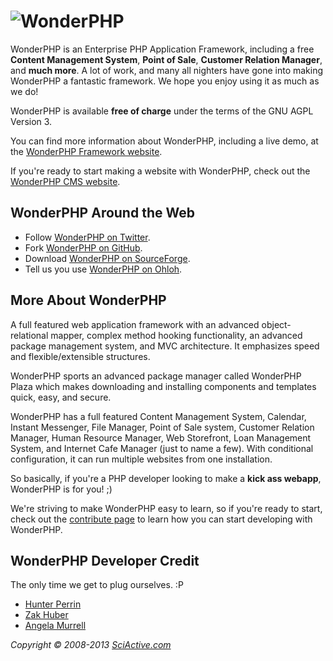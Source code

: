 ![WonderPHP](http://pinesframework.org/media/logos/default_logo.png)
================================================================

WonderPHP is an Enterprise PHP Application Framework, including a free **Content
Management System**, **Point of Sale**, **Customer Relation Manager**, and
**much more**. A lot of work, and many all nighters have gone into making WonderPHP
a fantastic framework. We hope you enjoy using it as much as we do!

WonderPHP is available **free of charge** under the terms of the GNU AGPL Version 3.

You can find more information about WonderPHP, including a live demo, at the [WonderPHP
Framework website](http://pinesframework.org/).

If you're ready to start making a website with WonderPHP, check out the [WonderPHP
CMS website](http://pinescms.org/).


WonderPHP Around the Web
--------------------

* Follow [WonderPHP on Twitter](http://twitter.com/pinesframework).
* Fork [WonderPHP on GitHub](http://github.com/sciactive).
* Download [WonderPHP on SourceForge](http://sourceforge.net/projects/pines/).
* Tell us you use [WonderPHP on Ohloh](https://www.ohloh.net/p/pines).


More About WonderPHP
--------------------------

A full featured web application framework with an advanced object-relational
mapper, complex method hooking functionality, an advanced package management
system, and MVC architecture. It emphasizes speed and flexible/extensible
structures.

WonderPHP sports an advanced package manager called WonderPHP Plaza which makes
downloading and installing components and templates quick, easy, and secure.

WonderPHP has a full featured Content Management System, Calendar, Instant
Messenger, File Manager, Point of Sale system, Customer Relation Manager, Human
Resource Manager, Web Storefront, Loan Management System, and Internet Cafe
Manager (just to name a few). With conditional configuration, it can run
multiple websites from one installation.

So basically, if you're a PHP developer looking to make a **kick ass webapp**,
WonderPHP is for you! ;)

We're striving to make WonderPHP easy to learn, so if you're ready to start, check
out the [contribute page](http://pinesframework.org/content/page/a-contribute/)
to learn how you can start developing with WonderPHP.


WonderPHP Developer Credit
----------------------
The only time we get to plug ourselves. :P

* [Hunter Perrin](http://github.com/hperrin)
* [Zak Huber](http://github.com/zhuber)
* [Angela Murrell](http://github.com/amurrell)


*Copyright &copy; 2008-2013  [SciActive.com](http://sciactive.com/)*